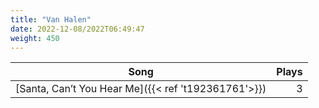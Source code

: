 ```yaml
---
title: "Van Halen"
date: 2022-12-08/2022T06:49:47
weight: 450
---
```




 Song | Plays 
----- | -----:
[Santa, Can’t You Hear Me]({{< ref 't192361761'>}}) | 3
